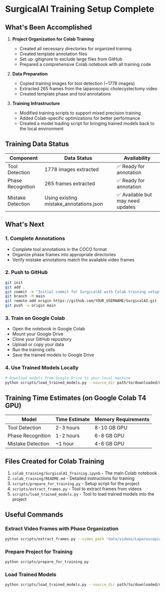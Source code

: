 # SurgicalAI Training Setup Complete

## What's Been Accomplished

1. **Project Organization for Colab Training**
   - Created all necessary directories for organized training
   - Created template annotation files
   - Set up .gitignore to exclude large files from GitHub
   - Prepared a comprehensive Colab notebook with all training code

2. **Data Preparation**
   - Copied training images for tool detection (~1778 images)
   - Extracted 265 frames from the laparoscopic cholecystectomy video
   - Created template phase and tool annotations

3. **Training Infrastructure**
   - Modified training scripts to support mixed precision training
   - Added Colab-specific optimizations for better performance
   - Created a model loading script for bringing trained models back to the local environment

## Training Data Status

| Component | Data Status | Availability |
|-----------|-------------|--------------|
| Tool Detection | 1778 images extracted | ✅ Ready for annotation |
| Phase Recognition | 265 frames extracted | ✅ Ready for annotation |
| Mistake Detection | Using existing mistake_annotations.json | ✅ Available but may need updates |

## What's Next

### 1. Complete Annotations
- Complete tool annotations in the COCO format
- Organize phase frames into appropriate directories
- Verify mistake annotations match the available video frames

### 2. Push to GitHub
```bash
git init
git add .
git commit -m "Initial commit for SurgicalAI with Colab training setup"
git branch -M main
git remote add origin https://github.com/YOUR_USERNAME/SurgicalAI.git
git push -u origin main
```

### 3. Train on Google Colab
- Open the notebook in Google Colab
- Mount your Google Drive
- Clone your GitHub repository
- Upload or copy your data
- Run the training cells
- Save the trained models to Google Drive

### 4. Use Trained Models Locally
```bash
# Download models from Google Drive to your local machine
python scripts/load_trained_models.py --source_dir path/to/downloaded/models
```

## Training Time Estimates (on Google Colab T4 GPU)

| Model | Time Estimate | Memory Requirements |
|-------|---------------|---------------------|
| Tool Detection | 2-3 hours | 8-10 GB GPU |
| Phase Recognition | 1-2 hours | 6-8 GB GPU |
| Mistake Detection | ~1 hour | 4-6 GB GPU |

## Files Created for Colab Training

1. `colab_training/SurgicalAI_Training.ipynb` - The main Colab notebook
2. `colab_training/README.md` - Detailed instructions for training
3. `scripts/prepare_for_training.py` - Setup script for the project
4. `scripts/extract_frames.py` - Tool to extract frames from videos
5. `scripts/load_trained_models.py` - Tool to load trained models into the project

## Useful Commands

### Extract Video Frames with Phase Organization
```bash
python scripts/extract_frames.py --video_path "data/videos/Laparoscopic Cholecystectomy High Definition Full Length Video.mp4" --output_dir data/phases --fps 1 --annotations data/annotations/phase_annotations.json --organize_by_phase
```

### Prepare Project for Training
```bash
python scripts/prepare_for_training.py
```

### Load Trained Models
```bash
python scripts/load_trained_models.py --source_dir path/to/downloaded/models
``` 
